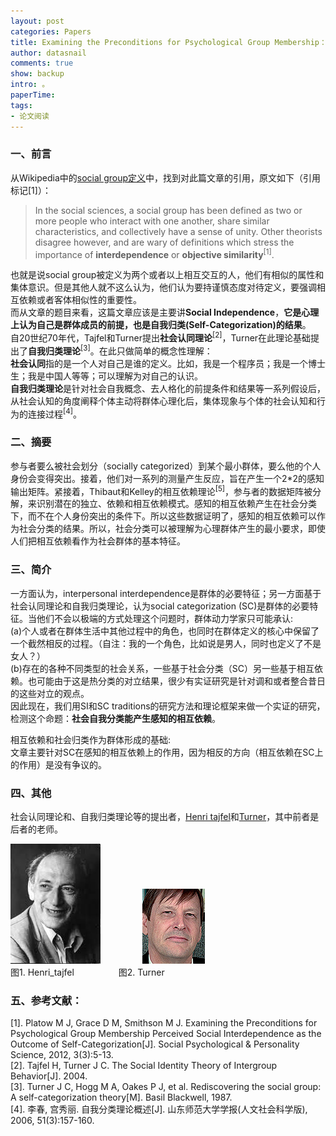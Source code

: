 ```yaml
---
layout: post
categories: Papers
title: Examining the Preconditions for Psychological Group Membership：Perceived Social Interdependence as the Outcome of Self-Categorization 
author: datasnail
comments: true
show: backup
intro: 。
paperTime:
tags:
- 论文阅读
---
```


### 一、前言
从Wikipedia中的[social group定义](https://en.wikipedia.org/wiki/Social_group)中，找到对此篇文章的引用，原文如下（引用标记[1]）：
> In the social sciences, a social group has been defined as two or more people who interact with one another, share similar characteristics, and collectively have a sense of unity. Other theorists disagree however, and are wary of definitions which stress the importance of **interdependence** or **objective similarity**<sup>[1]</sup>.

也就是说social group被定义为两个或者以上相互交互的人，他们有相似的属性和集体意识。但是其他人就不这么认为，他们认为要持谨慎态度对待定义，要强调相互依赖或者客体相似性的重要性。  
而从文章的题目来看，这篇文章应该是主要讲**Social Independence**，**它是心理上认为自己是群体成员的前提，也是自我归类(Self-Categorization)的结果**。  
自20世纪70年代，Tajfel和Turner提出**社会认同理论**<sup>[2]</sup>，Turner在此理论基础提出了**自我归类理论**<sup>[3]</sup>。在此只做简单的概念性理解：  
**社会认同**指的是一个人对自己是谁的定义。比如，我是一个程序员；我是一个博士生；我是中国人等等；可以理解为对自己的认识。  
**自我归类理论**是针对社会自我概念、去人格化的前提条件和结果等一系列假设后，从社会认知的角度阐释个体主动将群体心理化后，集体现象与个体的社会认知和行为的连接过程<sup>[4]</sup>。

### 二、摘要
参与者要么被社会划分（socially categorized）到某个最小群体，要么他的个人身份会变得突出。接着，他们对一系列的测量产生反应，旨在产生一个2*2的感知输出矩阵。紧接着，Thibaut和Kelley的相互依赖理论<sup>[5]</sup>，参与者的数据矩阵被分解，来识别潜在的独立、依赖和相互依赖模式。感知的相互依赖产生在社会分类下，而不在个人身份突出的条件下。所以这些数据证明了，感知的相互依赖可以作为社会分类的结果。所以，社会分类可以被理解为心理群体产生的最小要求，即使人们把相互依赖看作为社会群体的基本特征。

### 三、简介
一方面认为，interpersonal interdependence是群体的必要特征；另一方面基于社会认同理论和自我归类理论，认为social categorization (SC)是群体的必要特征。当他们不会以极端的方式处理这个问题时，群体动力学家只可能承认:  
(a)个人或者在群体生活中其他过程中的角色，也同时在群体定义的核心中保留了一个截然相反的过程。（自注：我的一个角色，比如说是男人，同时也定义了不是女人？）  
(b)存在的各种不同类型的社会关系，一些基于社会分类（SC）另一些基于相互依赖。也可能由于这是热分类的对立结果，很少有实证研究是针对调和或者整合昔日的这些对立的观点。  
因此现在，我们用SI和SC traditions的研究方法和理论框架来做一个实证的研究，检测这个命题：**社会自我分类能产生感知的相互依赖**。

相互依赖和社会归类作为群体形成的基础:  
文章主要针对SC在感知的相互依赖上的作用，因为相反的方向（相互依赖在SC上的作用）是没有争议的。

### 四、其他
社会认同理论和、自我归类理论等的提出者，[Henri tajfel](https://en.wikipedia.org/wiki/Henri_Tajfel)和[Turner](https://en.wikipedia.org/wiki/John_Turner_(psychologist))，其中前者是后者的老师。

![](/postimg/Henri_Tajfel.jpg) &nbsp;&nbsp;&nbsp;&nbsp;&nbsp;&nbsp;&nbsp;&nbsp;&nbsp;&nbsp;&nbsp;&nbsp;&nbsp;&nbsp;&nbsp;&nbsp;![](/postimg/turner.jpg)  
图1. Henri_tajfel &nbsp;&nbsp;&nbsp;&nbsp;&nbsp;&nbsp;&nbsp;&nbsp;&nbsp;&nbsp;&nbsp;&nbsp;&nbsp;&nbsp;&nbsp;&nbsp; 图2. Turner

### 五、参考文献：  
[1]. Platow M J, Grace D M, Smithson M J. Examining the Preconditions for Psychological Group Membership Perceived Social Interdependence as the Outcome of Self-Categorization[J]. Social Psychological & Personality Science, 2012, 3(3):5-13.  
[2]. Tajfel H, Turner J C. The Social Identity Theory of Intergroup Behavior[J]. 2004.  
[3]. Turner J C, Hogg M A, Oakes P J, et al. Rediscovering the social group: A self-categorization theory[M]. Basil Blackwell, 1987.  
[4]. 李春, 宫秀丽. 自我分类理论概述[J]. 山东师范大学学报(人文社会科学版), 2006, 51(3):157-160.  
